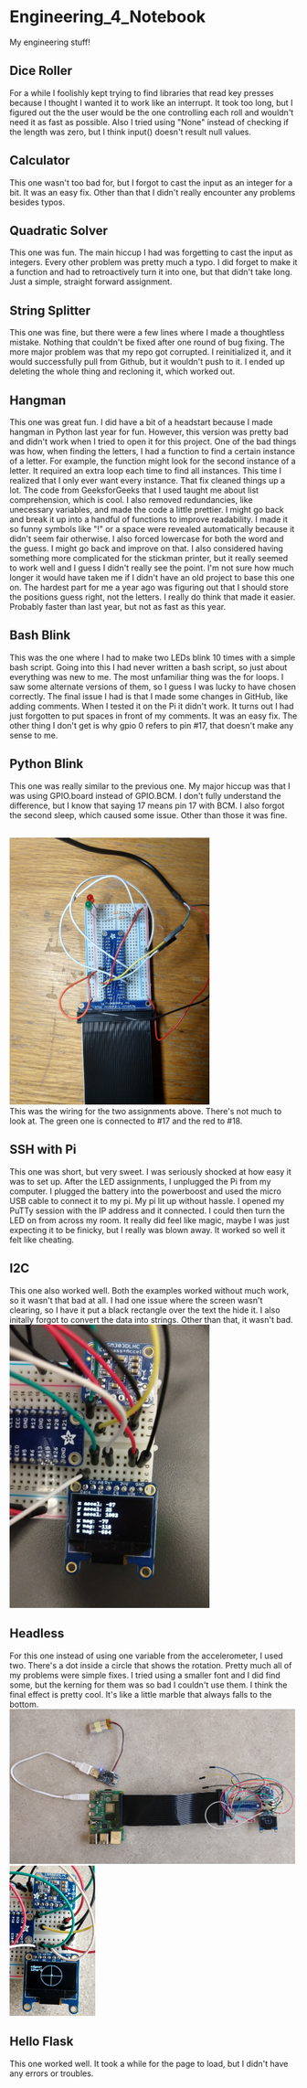 # Engineering_4_Notebook
My engineering stuff!


## Dice Roller
For a while I foolishly kept trying to find libraries that read key presses because I thought I wanted it to work like an interrupt. It took too long, but I figured out the the user would be the one controlling each roll and wouldn't need it as fast as possible. Also I tried using "None" instead of checking if the length was zero, but I think input() doesn't result null values.


## Calculator
This one wasn't too bad for, but I forgot to cast the input as an integer for a bit. It was an easy fix. Other than that I didn't really encounter any problems besides typos. 

## Quadratic Solver
This one was fun. The main hiccup I had was forgetting to cast the input as integers. Every other problem was pretty much a typo. I did forget to make it a function and had to retroactively turn it into one, but that didn't take long. Just a simple, straight forward assignment.
## String Splitter
This one was fine, but there were a few lines where I made a thoughtless mistake. Nothing that couldn't be fixed after one round of bug fixing. The more major problem was that my repo got corrupted. I reinitialized it, and it would successfully pull from Github, but it wouldn't push to it. I ended up deleting the whole thing and recloning it, which worked out.
## Hangman
This one was great fun. I did have a bit of a headstart because I made hangman in Python last year for fun. However, this version was pretty bad and didn't work when I tried to open it for this project. One of the bad things was how, when finding the letters, I had a function to find a certain instance of a letter. For example, the function might look for the second instance of a letter. It required an extra loop each time to find all instances. This time I realized that I only ever want every instance. That fix cleaned things up a lot. The code from GeeksforGeeks that I used taught me about list comprehension, which is cool. I also removed redundancies, like unecessary variables, and made the code a little prettier. I might go back and break it up into a handful of functions to improve readability. I made it so funny symbols like "!" or a space were revealed automatically because it didn't seem fair otherwise. I also forced lowercase for both the word and the guess. I might go back and improve on that. I also considered having something more complicated for the stickman printer, but it really seemed to work well and I guess I didn't really see the point. I'm not sure how much longer it would have taken me if I didn't have an old project to base this one on. The hardest part for me a year ago was figuring out that I should store the positions guess right, not the letters. I really do think that made it easier. Probably faster than last year, but not as fast as this year.

## Bash Blink
This was the one where I had to make two LEDs blink 10 times with a simple bash script. Going into this I had never written a bash script, so just about everything was new to me. The most unfamiliar thing was the for loops. I saw some alternate versions of them, so I guess I was lucky to have chosen correctly. The final issue I had is that I made some changes in GitHub, like adding comments. When I tested it on the Pi it didn't work. It turns out I had just forgotten to put spaces in front of my comments. It was an easy fix. The other thing I don't get is why gpio 0 refers to pin #17, that doesn't make any sense to me.

## Python Blink
This one was really similar to the previous one. My major hiccup was that I was using GPIO.board instead of GPIO.BCM. I don't fully understand the difference, but I know that saying 17 means pin 17 with BCM. I also forgot the second sleep, which caused some issue. Other than those it was fine.

<br><img src="/media/blinkWiring.jpg" width="350"></br>
This was the wiring for the two assignments above. There's not much to look at. The green one is connected to #17 and the red to #18.

## SSH with Pi
This one was short, but very sweet. I was seriously shocked at how easy it was to set up. After the LED assignments, I unplugged the Pi from my computer. I plugged the battery into the powerboost and used the micro USB cable to connect it to my pi. My pi lit up without hassle. I opened my PuTTy session with the IP address and it connected. I could then turn the LED on from across my room. It really did feel like magic, maybe I was just expecting it to be finicky, but I really was blown away. It worked so well it felt like cheating.

## I2C
This one also worked well. Both the examples worked without much work, so it wasn't that bad at all. I had one issue where the screen wasn't clearing, so I have it put a black rectangle over the text the hide it. I also initally forgot to convert the data into strings. Other than that, it wasn't bad.
<br><img src="/media/accelo.jpg" width="350"></br>

## Headless
For this one instead of using one variable from the accelerometer, I used two. There's a dot inside a circle that shows the rotation. Pretty much all of my problems were simple fixes. I tried using a smaller font and I did find some, but the kerning for them was so bad I couldn't use them. I think the final effect is pretty cool. It's like a little marble that always falls to the bottom.
<br><img src="/media/headless_full.jpg" width="500"><img src="/media/headless_screen.jpg" width="150"></br>

## Hello Flask
This one worked well. It took a while for the page to load, but I didn't have any errors or troubles.

